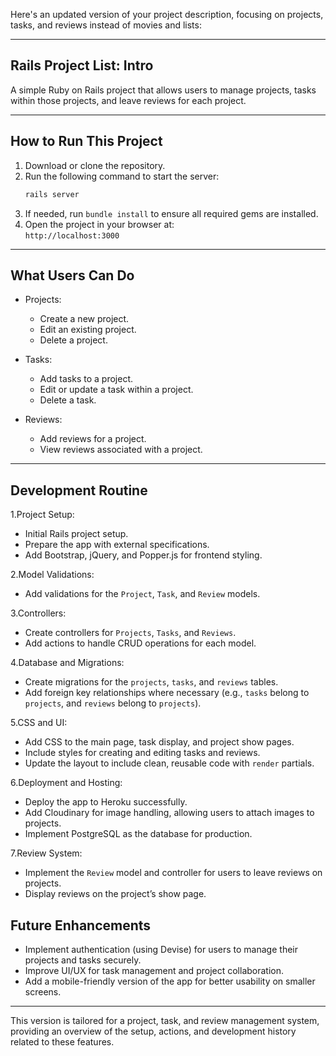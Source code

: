 Here's an updated version of your project description, focusing on projects, tasks, and reviews instead of movies and lists:

---

## Rails Project List: Intro
A simple Ruby on Rails project that allows users to manage projects, tasks within those projects, and leave reviews for each project. 

---

## How to Run This Project
1. Download or clone the repository.
2. Run the following command to start the server:  
   ```bash
   rails server
   ```
3. If needed, run `bundle install` to ensure all required gems are installed.
4. Open the project in your browser at:  
   `http://localhost:3000`

---
## What Users Can Do  

- Projects:
  - Create a new project.
  - Edit an existing project.
  - Delete a project.
  
- Tasks:
  - Add tasks to a project.
  - Edit or update a task within a project.
  - Delete a task.

- Reviews:
  - Add reviews for a project.
  - View reviews associated with a project.
  
---

## Development Routine
1.Project Setup:
   - Initial Rails project setup.
   - Prepare the app with external specifications.
   - Add Bootstrap, jQuery, and Popper.js for frontend styling.

2.Model Validations:
   - Add validations for the `Project`, `Task`, and `Review` models.
   
3.Controllers:
   - Create controllers for `Projects`, `Tasks`, and `Reviews`.
   - Add actions to handle CRUD operations for each model.

4.Database and Migrations:
   - Create migrations for the `projects`, `tasks`, and `reviews` tables.
   - Add foreign key relationships where necessary (e.g., `tasks` belong to `projects`, and `reviews` belong to `projects`).

5.CSS and UI:
   - Add CSS to the main page, task display, and project show pages.
   - Include styles for creating and editing tasks and reviews.
   - Update the layout to include clean, reusable code with `render` partials.

6.Deployment and Hosting:
   - Deploy the app to Heroku successfully.
   - Add Cloudinary for image handling, allowing users to attach images to projects.
   - Implement PostgreSQL as the database for production.

7.Review System:
   - Implement the `Review` model and controller for users to leave reviews on projects.
   - Display reviews on the project’s show page.



## Future Enhancements
- Implement authentication (using Devise) for users to manage their projects and tasks securely.
- Improve UI/UX for task management and project collaboration.
- Add a mobile-friendly version of the app for better usability on smaller screens.

--- 

This version is tailored for a project, task, and review management system, providing an overview of the setup, actions, and development history related to these features.
